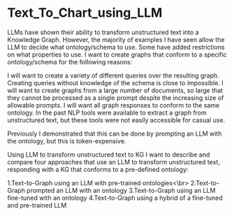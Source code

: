 # Text_To_Chart_using_LLM
LLMs have shown their ability to transform unstructured text into a Knowledge Graph. However, the majority of examples I have seen allow the LLM to decide what ontology/schema to use. Some have added restrictions on what properties to use. I want to create graphs that conform to a specific ontology/schema for the following reasons:

I will want to create a variety of different queries over the resulting graph. Creating queries without knowledge of the schema is close to impossible.
I will want to create graphs from a large number of documents, so large that they cannot be processed as a single prompt despite the increasing size of allowable prompts. I will want all graph responses to conform to the same ontology.
In the past NLP tools were available to extract a graph from unstructured text, but these tools were not easily accessible for casual use.

Previously I demonstrated that this can be done by prompting an LLM with the ontology, but this is token-expensive.

Using LLM to transform unstructured text to KG
I want to describe and compare four approaches that use an LLM to transform unstructured text, responding with a KG that conforms to a pre-defined ontology:

1.Text-to-Graph using an LLM with pre-trained ontologies<\br>
2.Text-to-Graph prompted an LLM with an ontology
3.Text-to-Graph using an LLM fine-tuned with an ontology
4.Text-to-Graph using a hybrid of a fine-tuned and pre-trained LLM
